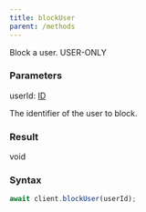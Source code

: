 ```yaml
---
title: blockUser
parent: /methods
---
```


Block a user.<span class="select-none"> <span class="inline-flex w-fit items-center"><span class="w-fit bg-dbt px-1.5 rounded-md select-none text-fgt text-[10px]">USER-ONLY</span></span> </span>

### Parameters 

<div class="flex flex-col gap-3"><div><div class="font-mono" id="p_userId" data-anchor><span class="font-bold">userId</span><span class="opacity-50">:</span> <a href="/types/id"  >ID</a></div><div class="pl-3"><div class="no-margin">

The identifier of the user to block.

</div></div></div></div>

### Result 

<div class="font-mono"><span>void</span></div>

### Syntax

```ts
await client.blockUser(userId);
```



